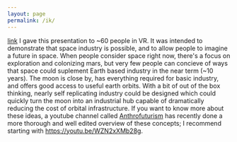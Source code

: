 ```yaml
---
layout: page
permalink: /ik/
---
```

[link](spacepresentation/redirect)
I gave this presentation to ~60 people in VR. It was intended to demonstrate that space industry is possible, and to allow people to imagine a future in space. When people consider space right now, there's a focus on exploration and colonizing mars, but very few people can concieve of ways that space could suplement  Earth based industry in the near term (~10 years). The moon is close by, has everything required for basic industry, and offers good access to useful earth orbits. With a bit of out of the box thinking, nearly self replicating industry could be designed which could quickly turn the moon into an industrial hub capable of dramatically reducing the cost of orbital infrastructure. If you want to know more about these ideas, a youtube channel called [Anthrofuturism](https://www.youtube.com/@Anthrofuturism) has recently done a more thorough and well edited overview of these concepts; I recommend starting with https://youtu.be/WZN2xXMb28g.